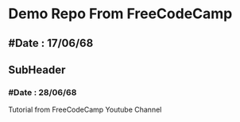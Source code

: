 # Demo Repo From FreeCodeCamp
## #Date : 17/06/68

## SubHeader
### #Date : 28/06/68

Tutorial from FreeCodeCamp Youtube Channel